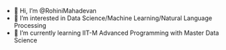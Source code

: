 - 👋 Hi, I’m @RohiniMahadevan
- 👀 I’m interested in Data Science/Machine Learning/Natural Language Processing
- 🌱 I’m currently learning IIT-M Advanced Programming with Master Data Science

<!---
RohiniMahadevan/RohiniMahadevan is a ✨ special ✨ repository because its `README.md` (this file) appears on your GitHub profile.
You can click the Preview link to take a look at your changes.
--->

